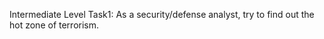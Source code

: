 Intermediate Level Task1: As a security/defense analyst, try to find out the hot zone of terrorism.
